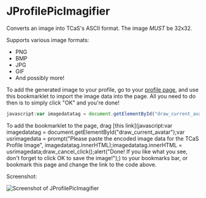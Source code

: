 # JProfilePicImagifier
Converts an image into TCaS's ASCII format. The image _MUST_ be 32x32.

Supports various image formats:
 - PNG
 - BMP
 - JPG
 - GIF
 - And possibly more!
 
To add the generated image to your profile, go to your [profile page](http://www.twocansandstring.com/profile/draw), and use this bookmarklet to import the image data into the page. All you need to do then is to simply click "OK" and you're done!

```javascript
javascript:var imagedatatag = document.getElementById("draw_current_avatar");var usrimagedata = prompt("Please paste the encoded image data for the TCaS Profile Image", imagedatatag.innerHTML);imagedatatag.innerHTML = usrimagedata;draw_cancel_click();alert("Done! If you like what you see, don't forget to click OK to save the image!");
```

To add the bookmarklet to the page, drag [this link](javascript:var imagedatatag = document.getElementById("draw_current_avatar");var usrimagedata = prompt("Please paste the encoded image data for the TCaS Profile Image", imagedatatag.innerHTML);imagedatatag.innerHTML = usrimagedata;draw_cancel_click();alert("Done! If you like what you see, don't forget to click OK to save the image!");) to your bookmarks bar, or bookmark this page and change the link to the code above.


Screenshot:

![Screenshot of JProfilePicImagifier](http://i.imgur.com/nVphfU2.png)
